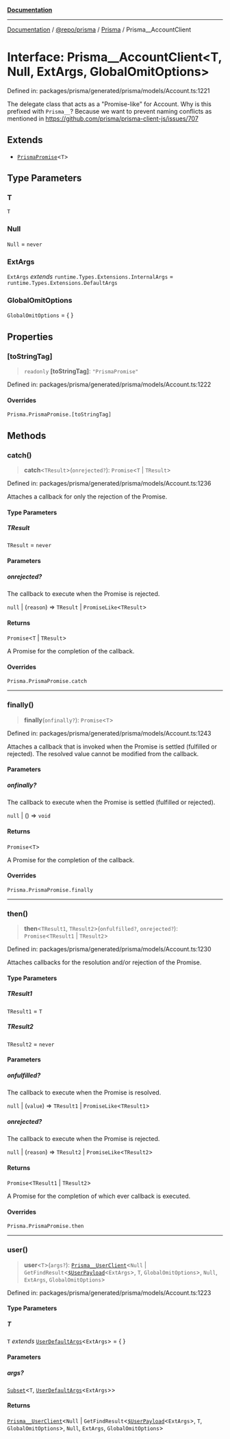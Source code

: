 [**Documentation**](../../../../../README.md)

***

[Documentation](../../../../../README.md) / [@repo/prisma](../../../README.md) / [Prisma](../README.md) / Prisma\_\_AccountClient

# Interface: Prisma\_\_AccountClient\<T, Null, ExtArgs, GlobalOmitOptions\>

Defined in: packages/prisma/generated/prisma/models/Account.ts:1221

The delegate class that acts as a "Promise-like" for Account.
Why is this prefixed with `Prisma__`?
Because we want to prevent naming conflicts as mentioned in
https://github.com/prisma/prisma-client-js/issues/707

## Extends

- [`PrismaPromise`](../type-aliases/PrismaPromise.md)\<`T`\>

## Type Parameters

### T

`T`

### Null

`Null` = `never`

### ExtArgs

`ExtArgs` *extends* `runtime.Types.Extensions.InternalArgs` = `runtime.Types.Extensions.DefaultArgs`

### GlobalOmitOptions

`GlobalOmitOptions` = \{ \}

## Properties

### \[toStringTag\]

> `readonly` **\[toStringTag\]**: `"PrismaPromise"`

Defined in: packages/prisma/generated/prisma/models/Account.ts:1222

#### Overrides

`Prisma.PrismaPromise.[toStringTag]`

## Methods

### catch()

> **catch**\<`TResult`\>(`onrejected?`): `Promise`\<`T` \| `TResult`\>

Defined in: packages/prisma/generated/prisma/models/Account.ts:1236

Attaches a callback for only the rejection of the Promise.

#### Type Parameters

##### TResult

`TResult` = `never`

#### Parameters

##### onrejected?

The callback to execute when the Promise is rejected.

`null` | (`reason`) => `TResult` \| `PromiseLike`\<`TResult`\>

#### Returns

`Promise`\<`T` \| `TResult`\>

A Promise for the completion of the callback.

#### Overrides

`Prisma.PrismaPromise.catch`

***

### finally()

> **finally**(`onfinally?`): `Promise`\<`T`\>

Defined in: packages/prisma/generated/prisma/models/Account.ts:1243

Attaches a callback that is invoked when the Promise is settled (fulfilled or rejected). The
resolved value cannot be modified from the callback.

#### Parameters

##### onfinally?

The callback to execute when the Promise is settled (fulfilled or rejected).

`null` | () => `void`

#### Returns

`Promise`\<`T`\>

A Promise for the completion of the callback.

#### Overrides

`Prisma.PrismaPromise.finally`

***

### then()

> **then**\<`TResult1`, `TResult2`\>(`onfulfilled?`, `onrejected?`): `Promise`\<`TResult1` \| `TResult2`\>

Defined in: packages/prisma/generated/prisma/models/Account.ts:1230

Attaches callbacks for the resolution and/or rejection of the Promise.

#### Type Parameters

##### TResult1

`TResult1` = `T`

##### TResult2

`TResult2` = `never`

#### Parameters

##### onfulfilled?

The callback to execute when the Promise is resolved.

`null` | (`value`) => `TResult1` \| `PromiseLike`\<`TResult1`\>

##### onrejected?

The callback to execute when the Promise is rejected.

`null` | (`reason`) => `TResult2` \| `PromiseLike`\<`TResult2`\>

#### Returns

`Promise`\<`TResult1` \| `TResult2`\>

A Promise for the completion of which ever callback is executed.

#### Overrides

`Prisma.PrismaPromise.then`

***

### user()

> **user**\<`T`\>(`args?`): [`Prisma__UserClient`](Prisma__UserClient.md)\<`Null` \| `GetFindResult`\<[`$UserPayload`](../type-aliases/$UserPayload.md)\<`ExtArgs`\>, `T`, `GlobalOmitOptions`\>, `Null`, `ExtArgs`, `GlobalOmitOptions`\>

Defined in: packages/prisma/generated/prisma/models/Account.ts:1223

#### Type Parameters

##### T

`T` *extends* [`UserDefaultArgs`](../type-aliases/UserDefaultArgs.md)\<`ExtArgs`\> = \{ \}

#### Parameters

##### args?

[`Subset`](../type-aliases/Subset.md)\<`T`, [`UserDefaultArgs`](../type-aliases/UserDefaultArgs.md)\<`ExtArgs`\>\>

#### Returns

[`Prisma__UserClient`](Prisma__UserClient.md)\<`Null` \| `GetFindResult`\<[`$UserPayload`](../type-aliases/$UserPayload.md)\<`ExtArgs`\>, `T`, `GlobalOmitOptions`\>, `Null`, `ExtArgs`, `GlobalOmitOptions`\>
